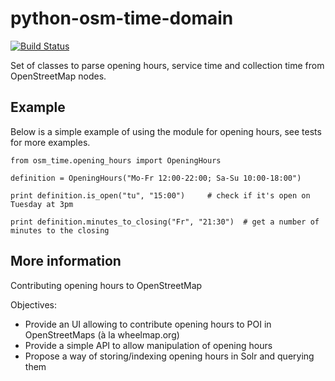 # python-osm-time-domain

[![Build Status](https://secure.travis-ci.org/martinfilliau/osm-opening-hours.png?branch=master)](http://travis-ci.org/martinfilliau/osm-opening-hours)

Set of classes to parse opening hours, service time and collection time from OpenStreetMap nodes.

## Example

Below is a simple example of using the module for opening hours, see tests for more examples.

    from osm_time.opening_hours import OpeningHours

    definition = OpeningHours("Mo-Fr 12:00-22:00; Sa-Su 10:00-18:00")
    
    print definition.is_open("tu", "15:00")     # check if it's open on Tuesday at 3pm

    print definition.minutes_to_closing("Fr", "21:30")  # get a number of minutes to the closing

## More information

Contributing opening hours to OpenStreetMap

Objectives:

 * Provide an UI allowing to contribute opening hours to POI in OpenStreetMaps (à la wheelmap.org)
 * Provide a simple API to allow manipulation of opening hours
 * Propose a way of storing/indexing opening hours in Solr and querying them
